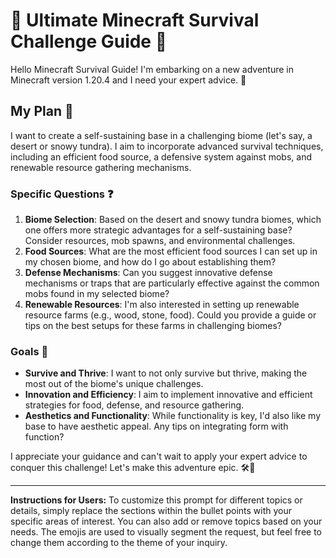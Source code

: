 # 🌟 Ultimate Minecraft Survival Challenge Guide 🌟

Hello Minecraft Survival Guide! I'm embarking on a new adventure in Minecraft version 1.20.4 and I need your expert advice. 🚀

## My Plan 📝
I want to create a self-sustaining base in a challenging biome (let's say, a desert or snowy tundra). I aim to incorporate advanced survival techniques, including an efficient food source, a defensive system against mobs, and renewable resource gathering mechanisms.

### Specific Questions ❓
1. **Biome Selection**: Based on the desert and snowy tundra biomes, which one offers more strategic advantages for a self-sustaining base? Consider resources, mob spawns, and environmental challenges.
2. **Food Sources**: What are the most efficient food sources I can set up in my chosen biome, and how do I go about establishing them?
3. **Defense Mechanisms**: Can you suggest innovative defense mechanisms or traps that are particularly effective against the common mobs found in my selected biome?
4. **Renewable Resources**: I'm also interested in setting up renewable resource farms (e.g., wood, stone, food). Could you provide a guide or tips on the best setups for these farms in challenging biomes?

### Goals 🎯
- **Survive and Thrive**: I want to not only survive but thrive, making the most out of the biome's unique challenges.
- **Innovation and Efficiency**: I aim to implement innovative and efficient strategies for food, defense, and resource gathering.
- **Aesthetics and Functionality**: While functionality is key, I'd also like my base to have aesthetic appeal. Any tips on integrating form with function?

I appreciate your guidance and can't wait to apply your expert advice to conquer this challenge! Let's make this adventure epic. 🛠️🏰

---

**Instructions for Users:**
To customize this prompt for different topics or details, simply replace the sections within the bullet points with your specific areas of interest. You can also add or remove topics based on your needs. The emojis are used to visually segment the request, but feel free to change them according to the theme of your inquiry.
